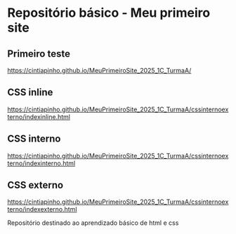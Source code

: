 # Repositório básico - Meu primeiro site

## Primeiro teste
https://cintiapinho.github.io/MeuPrimeiroSite_2025_1C_TurmaA/

## CSS inline
https://cintiapinho.github.io/MeuPrimeiroSite_2025_1C_TurmaA/cssinternoexterno/indexinline.html

## CSS interno
https://cintiapinho.github.io/MeuPrimeiroSite_2025_1C_TurmaA/cssinternoexterno/indexinterno.html

## CSS externo
https://cintiapinho.github.io/MeuPrimeiroSite_2025_1C_TurmaA/cssinternoexterno/indexexterno.html

Repositório destinado ao aprendizado básico de html e css
